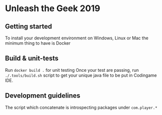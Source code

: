 # Unleash the Geek 2019

## Getting started

To install your development environment on Windows, Linux or Mac the minimum thing to have is Docker

## Build & unit-tests
Run `docker build .` for unit testing
Once your test are passing, run `./.tools/build.sh` script to get your unique java file to be put in Codingame IDE.

## Development guidelines

The script which concatenate is introspecting packages under `com.player.*`
